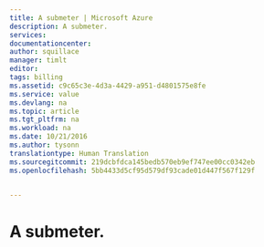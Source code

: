 ```yaml
---
title: A submeter | Microsoft Azure
description: A submeter.
services: 
documentationcenter: 
author: squillace
manager: timlt
editor: 
tags: billing
ms.assetid: c9c65c3e-4d3a-4429-a951-d4801575e8fe
ms.service: value
ms.devlang: na
ms.topic: article
ms.tgt_pltfrm: na
ms.workload: na
ms.date: 10/21/2016
ms.author: tysonn
translationtype: Human Translation
ms.sourcegitcommit: 219dcbfdca145bedb570eb9ef747ee00cc0342eb
ms.openlocfilehash: 5bb4433d5cf95d579df93cade01d447f567f129f


---
```

# <a name="to-be-submitted"></a>A submeter.



<!--HONumber=Nov16_HO2-->


